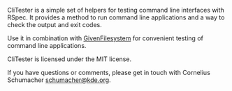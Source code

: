 CliTester is a simple set of helpers for testing command line interfaces with
RSpec. It provides a method to run command line applications and a way to check
the output and exit codes.

Use it in combination with
[GivenFilesystem](https://github.com/cornelius/given_filesystem) for convenient
testing of command line applications.

CliTester is licensed under the MIT license.

If you have questions or comments, please get in touch with Cornelius Schumacher
<schumacher@kde.org>.
